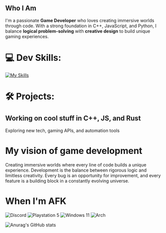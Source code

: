 ##  Who I Am

I'm a passionate **Game Developer** who loves creating immersive worlds through code. With a strong foundation in C++, JavaScript, and Python, I balance **logical problem-solving** with **creative design** to build unique gaming experiences. 


# 💻 Dev Skills:

[![My Skills](https://skillicons.dev/icons?i=py,cpp,c,js,asm)](https://skillicons.dev)


# 🛠 Projects:
## Working on cool stuff in C++, JS, and Rust
 Exploring new tech, gaming APIs, and automation tools


# My vision of game development



Creating immersive worlds where every line of code builds a unique experience. Development is the balance between rigorous logic and limitless creativity. Every bug is an opportunity for improvement, and every feature is a building block in a constantly evolving universe.

# When I'm AFK
![Discord](https://img.shields.io/badge/Discord-%235865F2.svg?style=for-the-badge&logo=discord&logoColor=white) ![Playstation 5](https://img.shields.io/badge/Playstation%205-003791?style=for-the-badge&logo=playstation-5&logoColor=white) ![Windows 11](https://img.shields.io/badge/Windows%2011-%230079d5.svg?style=for-the-badge&logo=Windows%2011&logoColor=white) ![Arch](https://img.shields.io/badge/Arch%20Linux-1793D1?logo=arch-linux&logoColor=fff&style=for-the-badge) 


![Anurag's GitHub stats](https://github-readme-stats.vercel.app/api?username=handlepcie&show_icons=true&theme=radical)
